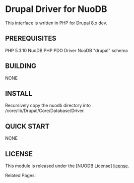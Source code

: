 # Drupal Driver for NuoDB #

This interface is written in PHP for Drupal 8.x dev.

## PREREQUISITES ##

PHP 5.3.10
NuoDB PHP PDO Driver
NuoDB "drupal" schema

## BUILDING ##

NONE

## INSTALL ##

Recursively copy the nuodb directory into <path-to-drupal>/core/lib/Drupal/Core/Database/Driver.

## QUICK START ##

NONE

## LICENSE ##

This module is released under the [NUODB License] [license].

Related Pages:

[homepage]: http://www.nuodb.com
[license]: https://github.com/nuodb/nuodb-drivers/blob/master/LICENSE
